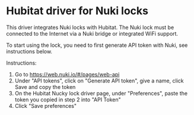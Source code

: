 # Hubitat driver for Nuki locks

This driver integrates Nuki locks with Hubitat.
The Nuki lock must be connected to the Internet via a Nuki bridge or integrated WiFi support.

To start using the lock, you need to first generate API token with Nuki, see instructions below.

 Instructions:
  1. Go to https://web.nuki.io/#/pages/web-api
  2. Under "API tokens", click on "Generate API token", give a name, click Save and copy the token
  3. On the Hubitat Nucky lock driver page, under "Preferences", paste the token you copied in step 2 into "API Token"
  4. Click "Save preferences"
 
